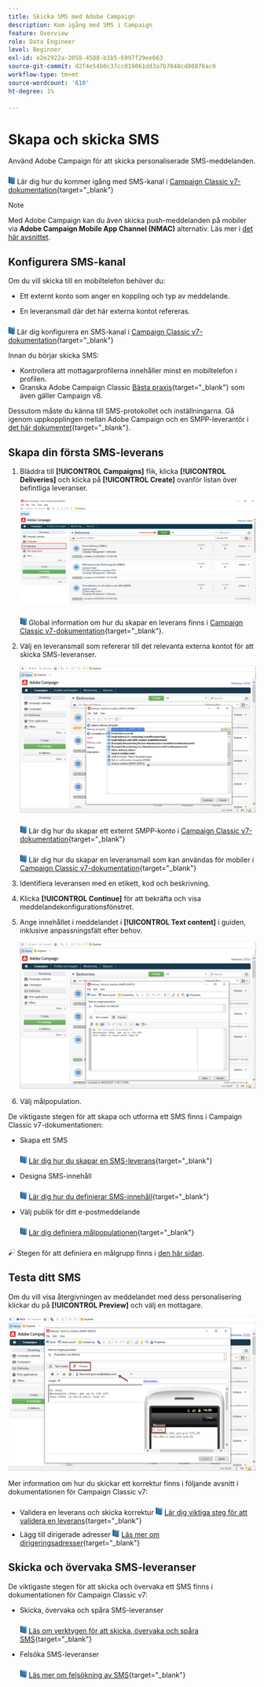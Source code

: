 ```yaml
---
title: Skicka SMS med Adobe Campaign
description: Kom igång med SMS i Campaign
feature: Overview
role: Data Engineer
level: Beginner
exl-id: e2e2922a-2058-4588-b1b5-6997f29ee663
source-git-commit: d2f4e54b0c37cc019061dd3a7b7048cd80876ac0
workflow-type: tm+mt
source-wordcount: '610'
ht-degree: 1%

---
```


# Skapa och skicka SMS

Använd Adobe Campaign för att skicka personaliserade SMS-meddelanden.

![](../assets/do-not-localize/book.png) Lär dig hur du kommer igång med SMS-kanal i [Campaign Classic v7-dokumentation](https://experienceleague.adobe.com/docs/campaign-classic/using/sending-messages/sending-messages-on-mobiles/sms-channel.html){target=&quot;_blank&quot;}

>[!NOTE]
>
>Med Adobe Campaign kan du även skicka push-meddelanden på mobiler via **Adobe Campaign Mobile App Channel (NMAC)** alternativ. Läs mer i [det här avsnittet](push.md).

## Konfigurera SMS-kanal

Om du vill skicka till en mobiltelefon behöver du:

* Ett externt konto som anger en koppling och typ av meddelande.

* En leveransmall där det här externa kontot refereras.

![](../assets/do-not-localize/book.png)  Lär dig konfigurera en SMS-kanal i [Campaign Classic v7-dokumentation](https://experienceleague.adobe.com/docs/campaign-classic/using/sending-messages/sending-messages-on-mobiles/sms-set-up.html?lang=en#sending-messages){target=&quot;_blank&quot;}

Innan du börjar skicka SMS:

* Kontrollera att mottagarprofilerna innehåller minst en mobiltelefon i profilen.
* Granska Adobe Campaign Classic [Bästa praxis](https://experienceleague.adobe.com/docs/campaign-classic/using/sending-messages/key-steps-when-creating-a-delivery/delivery-bestpractices/delivery-best-practices.html?lang=en#sending-messages){target=&quot;_blank&quot;} som även gäller Campaign v8.

Dessutom måste du känna till SMS-protokollet och inställningarna. Gå igenom uppkopplingen mellan Adobe Campaign och en SMPP-leverantör i [det här dokumentet](https://experienceleague.adobe.com/docs/campaign-classic/using/sending-messages/sending-messages-on-mobiles/sms-protocol.html?lang=en#sending-messages){target=&quot;_blank&quot;}.

## Skapa din första SMS-leverans

1. Bläddra till **[!UICONTROL Campaigns]** flik, klicka **[!UICONTROL Deliveries]** och klicka på **[!UICONTROL Create]** ovanför listan över befintliga leveranser.

   ![](assets/delivery_step_1.png)

   ![](../assets/do-not-localize/book.png) Global information om hur du skapar en leverans finns i [Campaign Classic v7-dokumentation](https://experienceleague.adobe.com/docs/campaign-classic/using/sending-messages/key-steps-when-creating-a-delivery/steps-about-delivery-creation-steps.html?lang=en#sending-messages){target=&quot;_blank&quot;}.

1. Välj en leveransmall som refererar till det relevanta externa kontot för att skicka SMS-leveranser.

   ![](assets/sms-template-list.png)

   ![](../assets/do-not-localize/book.png) Lär dig hur du skapar ett externt SMPP-konto i [Campaign Classic v7-dokumentation](https://experienceleague.adobe.com/docs/campaign-classic/using/sending-messages/sending-messages-on-mobiles/sms-set-up.html?lang=en#creating-an-smpp-external-account){target=&quot;_blank&quot;}

   ![](../assets/do-not-localize/book.png) Lär dig hur du skapar en leveransmall som kan användas för mobiler i [Campaign Classic v7-dokumentation](https://experienceleague.adobe.com/docs/campaign-classic/using/sending-messages/sending-messages-on-mobiles/sms-set-up.html?lang=en#changing-the-delivery-template){target=&quot;_blank&quot;}

1. Identifiera leveransen med en etikett, kod och beskrivning.

1. Klicka **[!UICONTROL Continue]** för att bekräfta och visa meddelandekonfigurationsfönstret.

1. Ange innehållet i meddelandet i **[!UICONTROL Text content]** i guiden, inklusive anpassningsfält efter behov.

   ![](assets/sms-content.png)

1. Välj målpopulation.

De viktigaste stegen för att skapa och utforma ett SMS finns i Campaign Classic v7-dokumentationen:

* Skapa ett SMS

   ![](../assets/do-not-localize/book.png) [Lär dig hur du skapar en SMS-leverans](https://experienceleague.adobe.com/docs/campaign-classic/using/sending-messages/sending-messages-on-mobiles/sms-create.html?lang=en#sending-messages){target=&quot;_blank&quot;}

* Designa SMS-innehåll

   ![](../assets/do-not-localize/book.png) [Lär dig hur du definierar SMS-innehåll](https://experienceleague.adobe.com/docs/campaign-classic/using/sending-messages/sending-messages-on-mobiles/sms-create.html?lang=en#defining-the-sms-content){target=&quot;_blank&quot;}

* Välj publik för ditt e-postmeddelande

   ![](../assets/do-not-localize/book.png) [Lär dig definiera målpopulationen](https://experienceleague.adobe.com/docs/campaign-classic/using/sending-messages/key-steps-when-creating-a-delivery/steps-defining-the-target-population.html){target=&quot;_blank&quot;}

![](../assets/do-not-localize/glass.png) Stegen för att definiera en målgrupp finns i [den här sidan](../start/audiences.md).

## Testa ditt SMS

Om du vill visa återgivningen av meddelandet med dess personalisering klickar du på **[!UICONTROL Preview]** och välj en mottagare.

![](assets/sms-preview.png)

Mer information om hur du skickar ett korrektur finns i följande avsnitt i dokumentationen för Campaign Classic v7:

* Validera en leverans och skicka korrektur
   ![](../assets/do-not-localize/book.png) [Lär dig viktiga steg för att validera en leverans](https://experienceleague.adobe.com/docs/campaign-classic/using/sending-messages/key-steps-when-creating-a-delivery/steps-validating-the-delivery.html){target=&quot;_blank&quot;}
* Lägg till dirigerade adresser
   ![](../assets/do-not-localize/book.png) [Läs mer om dirigeringsadresser](https://experienceleague.adobe.com/docs/campaign-classic/using/sending-messages/using-seed-addresses/about-seed-addresses.html){target=&quot;_blank&quot;}

## Skicka och övervaka SMS-leveranser

De viktigaste stegen för att skicka och övervaka ett SMS finns i dokumentationen för Campaign Classic v7:

* Skicka, övervaka och spåra SMS-leveranser

   ![](../assets/do-not-localize/book.png) [Läs om verktygen för att skicka, övervaka och spåra SMS](https://experienceleague.adobe.com/docs/campaign-classic/using/sending-messages/sending-messages-on-mobiles/sms-send.html?lang=en#sending-messages){target=&quot;_blank&quot;}

* Felsöka SMS-leveranser

   ![](../assets/do-not-localize/book.png) [Läs mer om felsökning av SMS](https://experienceleague.adobe.com/docs/campaign-classic/using/sending-messages/sending-messages-on-mobiles/troubleshooting-sms.html?lang=en#sending-messages){target=&quot;_blank&quot;}
